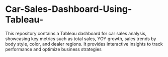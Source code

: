 # Car-Sales-Dashboard-Using-Tableau-
This repository contains a Tableau dashboard for car sales analysis, showcasing key metrics such as total sales, YOY growth, sales trends by body style, color, and dealer regions. It provides interactive insights to track performance and optimize business strategies
